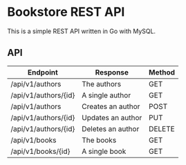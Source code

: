 # Bookstore REST API
This is a simple REST API written in Go with MySQL.

## API

| Endpoint             | Response          | Method |
|----------------------|-------------------|--------|
| /api/v1/authors      | The authors       | GET    |
| /api/v1/authors/{id} | A single author   | GET    |
| /api/v1/authors      | Creates an author | POST   |
| /api/v1/authors/{id} | Updates an author | PUT    |
| /api/v1/authors/{id} | Deletes an author | DELETE |
| /api/v1/books        | The books         | GET    |
| /api/v1/books/{id}   | A single book     | GET    |